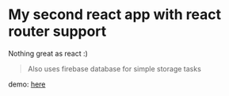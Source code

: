 # My second react app with react router support

Nothing great as react :)

> Also uses firebase database for simple storage tasks

demo: [here]

[here]: "great-quotes.netlify.app"
